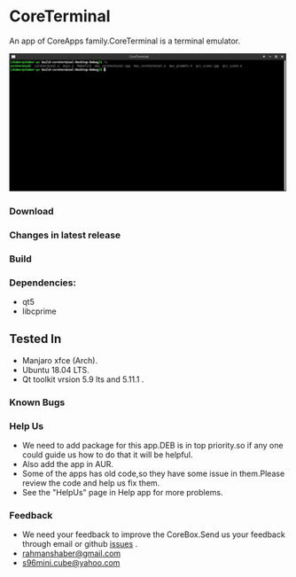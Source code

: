# CoreTerminal
An app of CoreApps family.CoreTerminal is a terminal emulator.

<img src="CoreTerminal.png" width="500">

### Download

### Changes in latest release

### Build

### Dependencies:
* qt5
* libcprime

## Tested In
* Manjaro xfce (Arch).
* Ubuntu 18.04 LTS.
* Qt toolkit vrsion 5.9 lts and 5.11.1 .

### Known Bugs

### Help Us
* We need to add package for this app.DEB is in top priority.so if any one could guide us how to do that it will be helpful.
* Also add the app in AUR.
* Some of the apps has old code,so they have some issue in them.Please review the code and help us fix them.
* See the "HelpUs" page in Help app for more problems.

### Feedback
* We need your feedback to improve the CoreBox.Send us your feedback through email or github [issues](https://github.com/rahmanshaber/corebox/issues "Title") .
* rahmanshaber@gmail.com
* s96mini.cube@yahoo.com